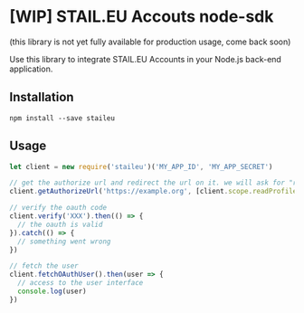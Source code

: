 #  [WIP] STAIL.EU Accouts node-sdk

(this library is not yet fully available for production usage, come back soon)

Use this library to integrate STAIL.EU Accounts in your Node.js back-end application.

## Installation

`npm install --save staileu`

## Usage

```js
let client = new require('staileu')('MY_APP_ID', 'MY_APP_SECRET')

// get the authorize url and redirect the url on it. we will ask for "read profile" and "read email" permission
client.getAuthorizeUrl('https://example.org', [client.scope.readProfile, client.scope.readEmail]) // return a string

// verify the oauth code
client.verify('XXX').then(() => {
  // the oauth is valid
}).catch(() => {
  // something went wrong
})

// fetch the user
client.fetchOAuthUser().then(user => {
  // access to the user interface
  console.log(user)
})

```
